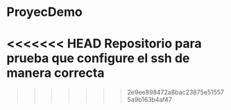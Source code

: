 # ProyecDemo
<<<<<<< HEAD
Repositorio para prueba que configure el ssh de manera correcta 
=======
>>>>>>> 2e9ee898472a8bac23875e515575a9b163b4af47
